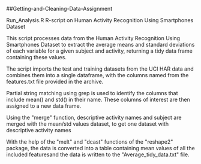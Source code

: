##Getting-and-Cleaning-Data-Assignment

Run_Analysis.R R-script on Human Activity Recognition Using Smartphones Dataset

This script processes data from the Human Activity Recognition Using Smartphones Dataset to extract the average means and standard deviations of each variable for a given subject and activity, returning a tidy data frame containing these values.

The script imports the test and training datasets from the UCI HAR data and combines them into a single dataframe, with the columns named from the features.txt file provided in the archive.

Partial string matching using grep is used to identify the columns that include mean() and std() in their name. These columns of interest are then assigned to a new data frame.

Using the "merge" function, descriptive activity names and subject are merged with the mean/std values dataset, to get one dataset with descriptive activity names

With the help of the "melt" and "dcast" functions of the "reshape2" package, the data is converted into a table containing mean values of all the included featuresand the data is written to the "Average_tidy_data.txt" file.

